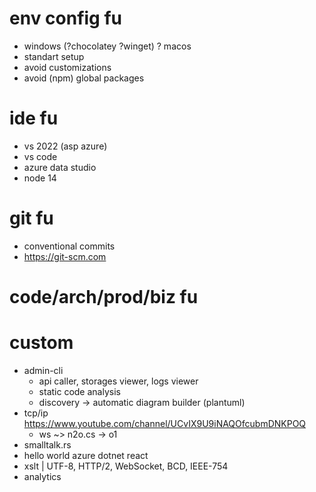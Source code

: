 # env config fu
* windows (?chocolatey ?winget) ? macos
* standart setup
* avoid customizations
* avoid (npm) global packages

# ide fu
* vs 2022 (asp azure) 
* vs code
* azure data studio
* node 14

# git fu
* conventional commits
* https://git-scm.com

# code/arch/prod/biz fu

# custom
* admin-cli
  * api caller, storages viewer, logs viewer
  * static code analysis
  * discovery -> automatic diagram builder (plantuml)
* tcp/ip https://www.youtube.com/channel/UCvIX9U9iNAQOfcubmDNKPOQ
  * ws ~> n2o.cs -> o1
* smalltalk.rs
* hello world azure dotnet react
* xslt | UTF-8, HTTP/2, WebSocket, BCD, IEEE-754
* analytics
